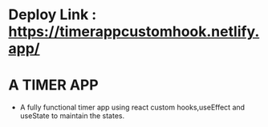 # Deploy Link : https://timerappcustomhook.netlify.app/

# A TIMER APP

- A fully functional timer app using react custom hooks,useEffect and useState to maintain the states.